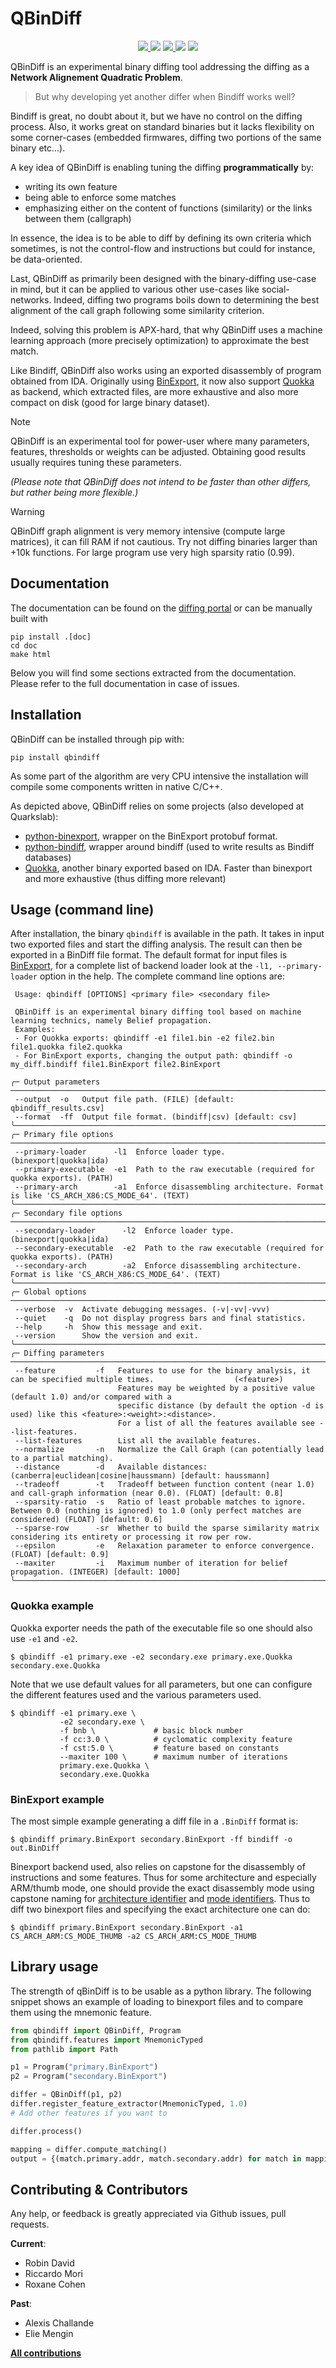 # QBinDiff

<p align="center">
  <a href="https://github.com/quarkslab/qbindiff/releases">
    <img src="https://img.shields.io/github/v/release/quarkslab/qbindiff?logo=github">
  </a>
  <img src="https://img.shields.io/github/license/quarkslab/qbindiff"/>
  <a href="https://github.com/quarkslab/qbindiff/releases">
    <img src="https://img.shields.io/github/actions/workflow/status/quarkslab/qbindiff/release.yml">
  </a>
  <img src="https://img.shields.io/github/downloads/quarkslab/qbindiff/total"/>
  <img src="https://img.shields.io/pypi/dm/qbindiff"/>
</p>

QBinDiff is an experimental binary diffing tool addressing the diffing as a **Network Alignement Quadratic Problem**.

> But why developing yet another differ when Bindiff works well?

Bindiff is great, no doubt about it, but we have no control on the diffing process. Also, it works
great on standard binaries but it lacks flexibility on some corner-cases (embedded firmwares,
diffing two portions of the same binary etc...).

A key idea of QBinDiff is enabling tuning the diffing **programmatically** by:
* writing its own feature
* being able to enforce some matches
* emphasizing either on the content of functions (similarity) or the links between them (callgraph)

In essence, the idea is to be able to diff by defining its own criteria which sometimes, is not the
control-flow and instructions but could for instance, be data-oriented.

Last, QBinDiff as primarily been designed with the binary-diffing use-case in mind, but it can be
applied to various other use-cases like social-networks. Indeed, diffing two programs boils down to
determining the best alignment of the call graph following some similarity criterion.

Indeed, solving this problem is APX-hard, that why QBinDiff uses a machine learning approach (more
precisely optimization) to approximate the best match.

Like Bindiff, QBinDiff also works using an exported disassembly of program obtained from IDA.
Originally using [BinExport](https://github.com/google/binexport), it now also support
[Quokka](https://github.com/quarkslab/quokka) as backend, which extracted files, are
more exhaustive and also more compact on disk (good for large binary dataset).

> [!NOTE]
> QBinDiff is an experimental tool for power-user where many parameters, features, thresholds
> or weights can be adjusted. Obtaining good results usually requires tuning these parameters.

*(Please note that QBinDiff does not intend to be faster than other differs, but rather being more flexible.)*

> [!WARNING]
> QBinDiff graph alignment is very memory intensive (compute large matrices), it can fill RAM if not cautious. 
> Try not diffing binaries larger than +10k functions. For large program use very high sparsity ratio (0.99). 

## Documentation

The documentation can be found on the [diffing portal](https://diffing.quarkslab.com/qbindiff/doc/source/intro.html)
or can be manually built with

    pip install .[doc]
    cd doc
    make html

Below you will find some sections extracted from the documentation. Please refer to the full
documentation in case of issues.

## Installation

QBinDiff can be installed through pip with:

    pip install qbindiff

As some part of the algorithm are very CPU intensive the installation
will compile some components written in native C/C++.

As depicted above, QBinDiff relies on some projects (also developed at Quarkslab):

* [python-binexport](https://github.com/quarkslab/python-binexport), wrapper on the BinExport protobuf format.
* [python-bindiff](https://github.com/quarkslab/python-bindiff), wrapper around bindiff (used to write results as Bindiff databases)
* [Quokka](https://github.com/quarkslab/quokka), another binary exported based on IDA. Faster than binexport and more exhaustive (thus diffing more relevant)


## Usage (command line)

After installation, the binary ``qbindiff`` is available in the path.
It takes in input two exported files and start the diffing analysis. The result can then
be exported in a BinDiff file format.
The default format for input files is [BinExport](https://github.com/google/binexport),
for a complete list of backend loader look at the `-l1, --primary-loader` option in the help.
The complete command line options are:


```commandline
 Usage: qbindiff [OPTIONS] <primary file> <secondary file>                                                                                                                                    
                                                                                                                                                                                              
 QBinDiff is an experimental binary diffing tool based on machine learning technics, namely Belief propagation.                                                                               
 Examples:                                                                                                                                                                                    
 - For Quokka exports: qbindiff -e1 file1.bin -e2 file2.bin file1.quokka file2.quokka                                                                                                         
 - For BinExport exports, changing the output path: qbindiff -o my_diff.bindiff file1.BinExport file2.BinExport                                                                               
                                                                                                                                                                                              
╭─ Output parameters ───────────────────────────────────────────────────────────────────────────────────────────────────────────────────────────────────────────────────
 --output  -o   Output file path. (FILE) [default: qbindiff_results.csv]                                                                                                
 --format  -ff  Output file format. (bindiff|csv) [default: csv]                                                                                                        
╰───────────────────────────────────────────────────────────────────────────────────────────────────────────────────────────────────────────────────────────────────────
╭─ Primary file options ────────────────────────────────────────────────────────────────────────────────────────────────────────────────────────────────────────────────
 --primary-loader      -l1  Enforce loader type. (binexport|quokka|ida)                                                                                                
 --primary-executable  -e1  Path to the raw executable (required for quokka exports). (PATH)                                                                           
 --primary-arch        -a1  Enforce disassembling architecture. Format is like 'CS_ARCH_X86:CS_MODE_64'. (TEXT)                                                        
╰───────────────────────────────────────────────────────────────────────────────────────────────────────────────────────────────────────────────────────────────────────
╭─ Secondary file options ──────────────────────────────────────────────────────────────────────────────────────────────────────────────────────────────────────────────
 --secondary-loader      -l2  Enforce loader type. (binexport|quokka|ida)                                                                                              
 --secondary-executable  -e2  Path to the raw executable (required for quokka exports). (PATH)                                                                         
 --secondary-arch        -a2  Enforce disassembling architecture. Format is like 'CS_ARCH_X86:CS_MODE_64'. (TEXT)                                                      
╰───────────────────────────────────────────────────────────────────────────────────────────────────────────────────────────────────────────────────────────────────────
╭─ Global options ──────────────────────────────────────────────────────────────────────────────────────────────────────────────────────────────────────────────────────
 --verbose  -v  Activate debugging messages. (-v|-vv|-vvv)                                                                                                             
 --quiet    -q  Do not display progress bars and final statistics.                                                                                                     
 --help     -h  Show this message and exit.                                                                                                                            
 --version      Show the version and exit.                                                                                                                             
╰───────────────────────────────────────────────────────────────────────────────────────────────────────────────────────────────────────────────────────────────────────
╭─ Diffing parameters ──────────────────────────────────────────────────────────────────────────────────────────────────────────────────────────────────────────────────
 --feature         -f   Features to use for the binary analysis, it can be specified multiple times.                  (<feature>)                                      
                        Features may be weighted by a positive value (default 1.0) and/or compared with a                                                              
                        specific distance (by default the option -d is used) like this <feature>:<weight>:<distance>.                                                  
                        For a list of all the features available see --list-features.                                                                                  
 --list-features        List all the available features.                                                                                                               
 --normalize       -n   Normalize the Call Graph (can potentially lead to a partial matching).                                                                         
 --distance        -d   Available distances: (canberra|euclidean|cosine|haussmann) [default: haussmann]                                                                
 --tradeoff        -t   Tradeoff between function content (near 1.0) and call-graph information (near 0.0). (FLOAT) [default: 0.8]                                     
 --sparsity-ratio  -s   Ratio of least probable matches to ignore. Between 0.0 (nothing is ignored) to 1.0 (only perfect matches are considered) (FLOAT) [default: 0.6]
 --sparse-row      -sr  Whether to build the sparse similarity matrix considering its entirety or processing it row per row.                                           
 --epsilon         -e   Relaxation parameter to enforce convergence. (FLOAT) [default: 0.9]                                                                            
 --maxiter         -i   Maximum number of iteration for belief propagation. (INTEGER) [default: 1000]                                                                  
╰───────────────────────────────────────────────────────────────────────────────────────────────────────────────────────────────────────────────────────────────────────
```

### Quokka example

Quokka exporter needs the path of the executable file so one should also use ``-e1`` and ``-e2``.

    $ qbindiff -e1 primary.exe -e2 secondary.exe primary.exe.Quokka secondary.exe.Quokka

Note that we use default values for all parameters, but one can configure the different
features used and the various parameters used.

    $ qbindiff -e1 primary.exe \
               -e2 secondary.exe \
               -f bnb \             # basic block number
               -f cc:3.0 \          # cyclomatic complexity feature
               -f cst:5.0 \         # feature based on constants
               --maxiter 100 \      # maximum number of iterations 
               primary.exe.Quokka \
               secondary.exe.Quokka

### BinExport example

The most simple example generating a diff file in a ``.BinDiff`` format is:

    $ qbindiff primary.BinExport secondary.BinExport -ff bindiff -o out.BinDiff

Binexport backend used, also relies on capstone for the disassembly of instructions and some features.
Thus for some architecture and especially ARM/thumb mode, one should provide the exact disassembly mode
using capstone naming for [architecture identifier](https://github.com/capstone-engine/capstone/blob/f81eb3affaa04a66411af12cf75522cb9649cf83/bindings/python/capstone/__init__.py#L207) and [mode identifiers](https://github.com/capstone-engine/capstone/blob/f81eb3affaa04a66411af12cf75522cb9649cf83/bindings/python/capstone/__init__.py#L231). Thus to diff two binexport files and specifying the exact architecture one can do:

    $ qbindiff primary.BinExport secondary.BinExport -a1 CS_ARCH_ARM:CS_MODE_THUMB -a2 CS_ARCH_ARM:CS_MODE_THUMB


## Library usage

The strength of qBinDiff is to be usable as a python library. The following snippet shows an example
of loading to binexport files and to compare them using the mnemonic feature.

```python
from qbindiff import QBinDiff, Program
from qbindiff.features import MnemonicTyped
from pathlib import Path

p1 = Program("primary.BinExport")
p2 = Program("secondary.BinExport")

differ = QBinDiff(p1, p2)
differ.register_feature_extractor(MnemonicTyped, 1.0)
# Add other features if you want to

differ.process()

mapping = differ.compute_matching()
output = {(match.primary.addr, match.secondary.addr) for match in mapping}
```

## Contributing & Contributors

Any help, or feedback is greatly appreciated via Github issues, pull requests.

**Current**:
* Robin David
* Riccardo Mori
* Roxane Cohen

**Past**:
* Alexis Challande
* Elie Mengin

[**All contributions**](https://github.com/quarkslab/qbindiff/graphs/contributors)
